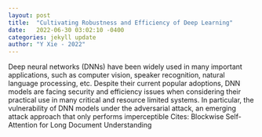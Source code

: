 ```yaml
---
layout: post
title:  "Cultivating Robustness and Efficiency of Deep Learning"
date:   2022-06-30 03:02:10 -0400
categories: jekyll update
author: "Y Xie - 2022"
---
```

Deep neural networks (DNNs) have been widely used in many important applications, such as computer vision, speaker recognition, natural language processing, etc. Despite their current popular adoptions, DNN models are facing security and efficiency issues when considering their practical use in many critical and resource limited systems. In particular, the vulnerability of DNN models under the adversarial attack, an emerging attack approach that only performs imperceptible  Cites: Blockwise Self-Attention for Long Document Understanding